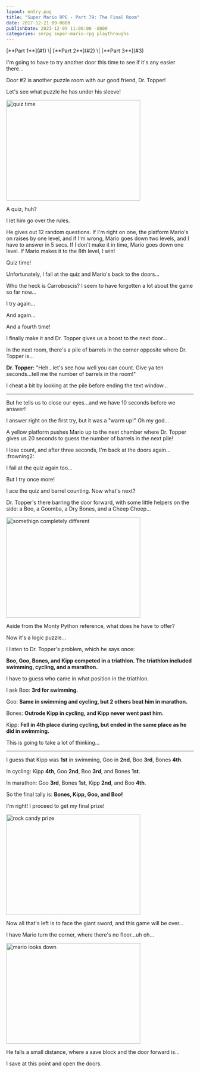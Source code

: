 ```yaml
---
layout: entry.pug
title: "Super Mario RPG - Part 79: The Final Room"
date: 2017-12-21 09-0800
publishDate: 2023-12-09 11:00:00 -0800
categories: smrpg super-mario-rpg playthroughs
---
```


<p class="entry-partination" markdown="1">[**Part 1**](#1) \| [**Part 2**](#2) \| [**Part 3**](#3)</p>

<a name="1"></a>

I'm going to have to try another door this time to see if it's any easier there...

Door #2 is another puzzle room with our good friend, Dr. Topper!

Let's see what puzzle he has under his sleeve!

<img src="https://i.imgur.com/ep1Coe0.png" alt="quiz time" width="360" height="270" id="liveblog" />

A quiz, huh?

I let him go over the rules.

He gives out 12 random questions. If I'm right on one, the platform Mario's on raises by one level, and if I'm wrong, Mario goes down two levels, and I have to answer in 5 secs. If I don't make it in time, Mario goes down one level. If Mario makes it to the 8th level, I win!

Quiz time!

Unfortunately, I fail at the quiz and Mario's back to the doors...

Who the heck is Carroboscis? I seem to have forgotten a lot about the game so far now...

I try again...

And again...

And a fourth time!

I finally make it and Dr. Topper gives us a boost to the next door...

In the next room, there's a pile of barrels in the corner opposite where Dr. Topper is...

**Dr. Topper:** "Heh...let's see how well you can count. Give ya ten seconds...tell me the number of barrels in the room!"

I cheat a bit by looking at the pile before ending the text window...

<a name="2"></a>

---

But he tells us to close our eyes...and we have 10 seconds before we answer!

I answer right on the first try, but it was a "warm up!" Oh my god...

A yellow platform pushes Mario up to the next chamber where Dr. Topper gives us 20 seconds to guess the number of barrels in the next pile!

I lose count, and after three seconds, I'm back at the doors again... :frowning2:

I fail at the quiz again too...

But I try once more!

I ace the quiz and barrel counting. Now what's next?

Dr. Topper's there barring the door forward, with some little helpers on the side: a Boo, a Goomba, a Dry Bones, and a Cheep Cheep...

<img src="https://i.imgur.com/r9v0r5B.png" alt="somethign completely different" width="360" height="270" id="liveblog" />

Aside from the Monty Python reference, what does he have to offer?

Now it's a logic puzzle...

I listen to Dr. Topper's problem, which he says once:

**Boo, Goo, Bones, and Kipp competed in a triathlon. The triathlon included swimming, cycling, and a marathon.**

I have to guess who came in what position in the triathlon.

I ask Boo: **3rd for swimming.**

Goo: **Same in swimming and cycling, but 2 others beat him in marathon.**

Bones: **Outrode Kipp in cycling, and Kipp never went past him.**

Kipp: **Fell in 4th place during cycling, but ended in the same place as he did in swimming.**

This is going to take a lot of thinking...

<a name="3"></a>

---

I guess that Kipp was **1st** in swimming, Goo in **2nd**, Boo **3rd**, Bones **4th**.

In cycling: Kipp **4th**, Goo **2nd**, Boo **3rd**, and Bones **1st**.

In marathon: Goo **3rd**, Bones **1st**, Kipp **2nd**, and Boo **4th**.

So the final tally is: **Bones, Kipp, Goo, and Boo!**

I'm right! I proceed to get my final prize!

<img src="https://i.imgur.com/KkUaIL8.png" alt="rock candy prize" width="360" height="270" id="liveblog" />

Now all that's left is to face the giant sword, and this game will be over...

I have Mario turn the corner, where there's no floor...uh oh...

<img src="https://i.imgur.com/aGvjY75.png" alt="mario looks down" width="360" height="270" id="liveblog" />

He falls a small distance, where a save block and the door forward is...

I save at this point and open the doors.